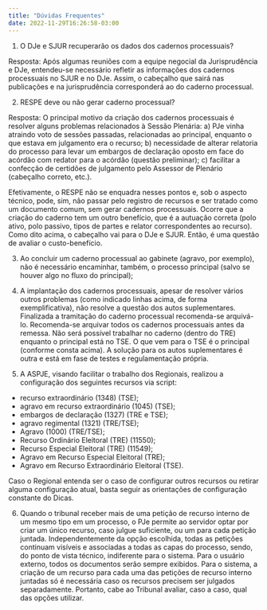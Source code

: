 ```yaml
---
title: "Dúvidas Frequentes"
date: 2022-11-29T16:26:58-03:00
---
```


1) O DJe e SJUR recuperarão os dados dos cadernos processuais?

Resposta: Após algumas reuniões com a equipe negocial da Jurisprudência e DJe, entendeu-se necessário refletir as informações dos cadernos processuais no SJUR e no DJe. Assim, o cabeçalho que sairá nas publicações e na jurisprudência corresponderá ao do caderno processual.

2) RESPE deve ou não gerar caderno processual?

Resposta: O principal motivo da criação dos cadernos processuais é resolver alguns problemas relacionados à Sessão Plenária: 
a) PJe vinha atraindo voto de sessões passadas, relacionadas ao principal, enquanto o que estava em julgamento era o recurso;
b) necessidade de alterar relatoria do processo para levar um embargos de declaração oposto em face do acórdão com redator para o acórdão (questão preliminar);
c) facilitar a confecção de certidões de julgamento pelo Assessor de Plenário (cabeçalho correto, etc.).

Efetivamente, o RESPE não se enquadra nesses pontos e, sob o aspecto técnico, pode, sim, não passar pelo registro de recursos e ser tratado como um documento comum, sem gerar cadernos processuais. Ocorre que a criação do caderno tem um outro benefício, que é a autuação correta (polo ativo, polo passivo, tipos de partes e relator correspondentes ao recurso). Como dito acima, o cabeçalho vai para o DJe e SJUR. Então, é uma questão de avaliar o custo-benefício.

3) Ao concluir um caderno processual ao gabinete (agravo, por exemplo), não é necessário encaminhar, também, o processo principal (salvo se houver algo no fluxo do principal);

4) A implantação dos cadernos processuais, apesar de resolver vários outros problemas (como indicado linhas acima, de forma exemplificativa), não resolve a questão dos autos suplementares. Finalizada a tramitação do caderno processual recomenda-se arquivá-lo. Recomenda-se arquivar todos os cadernos processuais antes da remessa. Não será possível trabalhar no caderno (dentro do TRE) enquanto o principal está no TSE.  O que vem para o TSE é o principal (conforme consta acima). A solução para os autos suplementares é outra e está em fase de testes e regulamentação própria.

5) A ASPJE, visando facilitar o trabalho dos Regionais, realizou a configuração dos seguintes recursos via script:

+ recurso extraordinário (1348) (TSE);
+ agravo em recurso extraordinário (1045) (TSE);
+ embargos de declaração (1327) (TRE e TSE);
+ agravo regimental (1321) (TRE/TSE);
+ Agravo (1000) (TRE/TSE);
+ Recurso Ordinário Eleitoral (TRE) (11550);
+ Recurso Especial Eleitoral (TRE) (11549);
+ Agravo em Recurso Especial Eleitoral (TRE);
+ Agravo em Recurso Extraordinário Eleitoral (TSE).

Caso o Regional entenda ser o caso de configurar outros recursos ou retirar alguma configuração atual, basta seguir as orientações de configuração constante do Dicas.

6) Quando o tribunal receber mais de uma petição de recurso interno de um mesmo tipo em um processo, o PJe permite ao servidor optar por criar um único recurso, caso julgue suficiente, ou um para cada petição juntada. Independentemente da opção escolhida, todas as petições continuam visíveis e associadas a todas as capas do processo, sendo, do ponto de vista técnico, indiferente para o sistema. Para o usuário externo, todos os documentos serão sempre exibidos. Para o sistema, a criação de um recurso para cada uma das petições de recurso interno juntadas só é necessária caso os recursos precisem ser julgados separadamente. Portanto, cabe ao Tribunal avaliar, caso a caso, qual das opções utilizar. 
